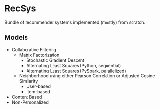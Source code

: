 # RecSys

Bundle of recommender systems implemented (mostly) from scratch.

## Models

- Collaborative Filtering
  - Matrix Factorization
    - Stochastic Gradient Descent
    - Alternating Least Squares (Python, sequential)
    - Alternating Least Squares (PySpark, parallelized)
  - Neighborhood using either Pearson Correlation or Adjusted Cosine Similarity
    - User-based
    - Item-based 
- Content Based
- Non-Personalized
